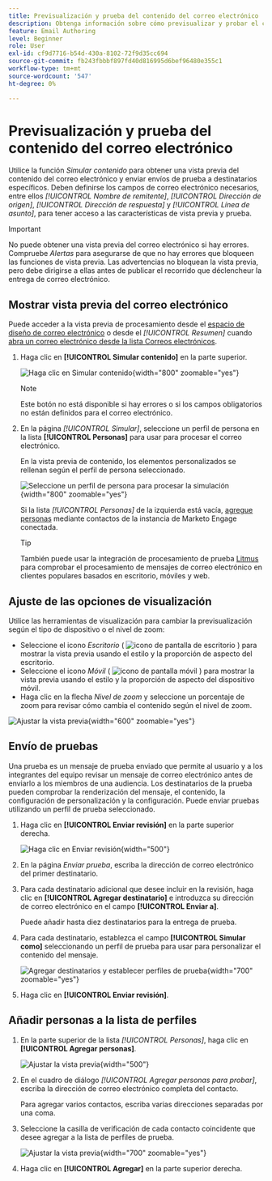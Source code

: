 ```yaml
---
title: Previsualización y prueba del contenido del correo electrónico
description: Obtenga información sobre cómo previsualizar y probar el contenido del correo electrónico para asegurarse de que no contenga errores ni en la configuración de contenido ni de personalización.
feature: Email Authoring
level: Beginner
role: User
exl-id: cf9d7716-b54d-430a-8102-72f9d35cc694
source-git-commit: fb243fbbbf897fd40d816995d6bef96480e355c1
workflow-type: tm+mt
source-wordcount: '547'
ht-degree: 0%

---
```


# Previsualización y prueba del contenido del correo electrónico

Utilice la función _Simular contenido_ para obtener una vista previa del contenido del correo electrónico y enviar envíos de prueba a destinatarios específicos. Deben definirse los campos de correo electrónico necesarios, entre ellos _[!UICONTROL Nombre de remitente]_, _[!UICONTROL Dirección de origen]_, _[!UICONTROL Dirección de respuesta]_ y _[!UICONTROL Línea de asunto]_, para tener acceso a las características de vista previa y prueba.

>[!IMPORTANT]
>
>No puede obtener una vista previa del correo electrónico si hay errores. Compruebe _Alertas_ para asegurarse de que no hay errores que bloqueen las funciones de vista previa. Las advertencias no bloquean la vista previa, pero debe dirigirse a ellas antes de publicar el recorrido que déclencheur la entrega de correo electrónico.

## Mostrar vista previa del correo electrónico

Puede acceder a la vista previa de procesamiento desde el [espacio de diseño de correo electrónico](./email-authoring.md) o desde el _[!UICONTROL Resumen]_ cuando [abra un correo electrónico desde la lista Correos electrónicos](./emails-list.md#edit-emails).

1. Haga clic en **[!UICONTROL Simular contenido]** en la parte superior.

   ![Haga clic en Simular contenido](assets/email-simulate-content.png){width="800" zoomable="yes"}

   >[!NOTE]
   >
   >Este botón no está disponible si hay errores o si los campos obligatorios no están definidos para el correo electrónico.

1. En la página _[!UICONTROL Simular]_, seleccione un perfil de persona en la lista **[!UICONTROL Personas]** para usar para procesar el correo electrónico.

   En la vista previa de contenido, los elementos personalizados se rellenan según el perfil de persona seleccionado.

   ![Seleccione un perfil de persona para procesar la simulación](./assets/email-simulate-content-preview.png){width="800" zoomable="yes"}

   Si la lista _[!UICONTROL Personas]_ de la izquierda está vacía, [agregue personas](#add-people-to-the-profiles-list) mediante contactos de la instancia de Marketo Engage conectada.

   >[!TIP]
   >
   >También puede usar la integración de procesamiento de prueba [Litmus](./email-test-rendering.md) para comprobar el procesamiento de mensajes de correo electrónico en clientes populares basados en escritorio, móviles y web.

## Ajuste de las opciones de visualización

Utilice las herramientas de visualización para cambiar la previsualización según el tipo de dispositivo o el nivel de zoom:

* Seleccione el icono _Escritorio_ ( ![icono de pantalla de escritorio](../../assets/do-not-localize/icon-device-desktop.svg) ) para mostrar la vista previa usando el estilo y la proporción de aspecto del escritorio.
* Seleccione el icono _Móvil_ ( ![icono de pantalla móvil](../../assets/do-not-localize/icon-device-mobile.svg) ) para mostrar la vista previa usando el estilo y la proporción de aspecto del dispositivo móvil.
* Haga clic en la flecha _Nivel de zoom_ y seleccione un porcentaje de zoom para revisar cómo cambia el contenido según el nivel de zoom.

![Ajustar la vista previa](assets/email-simulate-content-preview-display-options.png){width="600" zoomable="yes"}

## Envío de pruebas

Una prueba es un mensaje de prueba enviado que permite al usuario y a los integrantes del equipo revisar un mensaje de correo electrónico antes de enviarlo a los miembros de una audiencia. Los destinatarios de la prueba pueden comprobar la renderización del mensaje, el contenido, la configuración de personalización y la configuración. Puede enviar pruebas utilizando un perfil de prueba seleccionado.

1. Haga clic en **[!UICONTROL Enviar revisión]** en la parte superior derecha.

   ![Haga clic en Enviar revisión](assets/email-simulate-content-preview-send-proof.png){width="500"}

1. En la página _Enviar prueba_, escriba la dirección de correo electrónico del primer destinatario.

1. Para cada destinatario adicional que desee incluir en la revisión, haga clic en **[!UICONTROL Agregar destinatario]** e introduzca su dirección de correo electrónico en el campo **[!UICONTROL Enviar a]**.

   Puede añadir hasta diez destinatarios para la entrega de prueba.

1. Para cada destinatario, establezca el campo **[!UICONTROL Simular como]** seleccionando un perfil de prueba para usar para personalizar el contenido del mensaje.

   ![Agregar destinatarios y establecer perfiles de prueba](assets/email-simulate-content-preview-send-proof-recipients.png){width="700" zoomable="yes"}

1. Haga clic en **[!UICONTROL Enviar revisión]**.

## Añadir personas a la lista de perfiles

1. En la parte superior de la lista _[!UICONTROL Personas]_, haga clic en **[!UICONTROL Agregar personas]**.

   ![Ajustar la vista previa](assets/email-simulate-content-add-people.png){width="500"}

1. En el cuadro de diálogo _[!UICONTROL Agregar personas para probar]_, escriba la dirección de correo electrónico completa del contacto.

   Para agregar varios contactos, escriba varias direcciones separadas por una coma.

1. Seleccione la casilla de verificación de cada contacto coincidente que desee agregar a la lista de perfiles de prueba.

   ![Ajustar la vista previa](assets/email-simulate-content-add-people-addresses.png){width="700" zoomable="yes"}

1. Haga clic en **[!UICONTROL Agregar]** en la parte superior derecha.
